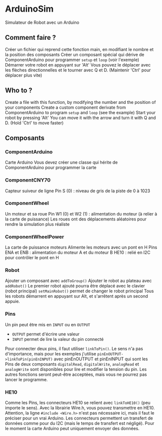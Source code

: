 # ArduinoSim

 Simulateur de Robot avec un Arduino

## Comment faire ?

Créer un fichier qui reprend cette fonction main, en modifiant le nombre et la position des composants
Créer un composant spécial qui dérive de ComponentArduino pour programmer `setup` et `loop` (voir l'exemple)
Démarrer votre robot en appuyant sur 'Alt'
Vous pouvez le déplacer avec les flèches directionnelles et le tourner avec Q et D. (Maintenir 'Ctrl' pour déplacer plus vite)

## Who to ?

Create a file with this function, by modifying the number and the position of your components
Create a custom component derivate from ComponentArduino to program `setup` and `loop` (see the example)
Start your robot by pressing 'Alt'
You can move it with the arrow and turn it with Q and D. (Hold 'Ctrl' to move faster)

## Composants

### ComponentArduino

Carte Arduino
Vous devez créer une classe qui hérite de ComponentArduino pour programmer la carte

### ComponentCNY70

Capteur suiveur de ligne
Pin S (0) : niveau de gris de la piste de 0 à 1023

### ComponentWheel

Un moteur et sa roue
Pin W1 (0) et W2 (1) : alimentation du moteur (à relier à la carte de puissance)
Les roues ont des déplacements aléatoires pour rendre la simulation plus réaliste

### ComponentWheelPower

La carte de puissance moteurs
Alimente les moteurs avec un pont en H 
Pins ENA et ENB : alimentation du moteur A et du moteur B
HE10 : relié en I2C pour contrôler le pont en H

### Robot

Ajouter un composant avec `addToGroup()`
Ajouter le robot au plateau avec `addRobot()`
Le premier robot ajouté pourra être déplacé avec le clavier (robot principal)
`setMainRobot()` permet de changer le robot principal
Tous les robots démarrent en appuyant sur Alt, et s'arrêtent après un second appuie.

### Pins

Un pin peut être mis en `INPUT` ou en `OUTPUT`

- `OUTPUT` permet d'écrire une valeur
- `INPUT` permet de lire la valeur du pin connecté

Pour connecter deux pins, il faut utiliser `linkToPin()`.
Le sens n'a pas d'importance, mais pour les exemples j'utilise `pinEnOUTPUT->linkToPin(pinEnINPUT)` avec pinEnOUTPUT et pinEnINPUT qui sont les Pins de deux composants
`digitalRead`, `digitalWrite`, `analogRead` et `analogWrite` sont disponibles pour lire et modifier la tension du pin.
Les autres fonctions seront peut-être acceptées, mais vous ne pourrez pas lancer le programme.

### HE10

Comme les Pins, les connecteurs HE10 se relient avec `linkToHE10()` (peu importe le sens).
Avec la librairie Wire.h, vous pouvez transmettre en HE10.
Attention, la ligne `#include <Wire.h>` n'est pas nécessaire ici, mais il faut le préciser pour un vrai Arduino.
Les connecteurs permettent un transfert de données comme pour du I2C (mais le temps de transfert est négligé).
Pour le moment la carte Arduino peut uniquement envoyer des données.
